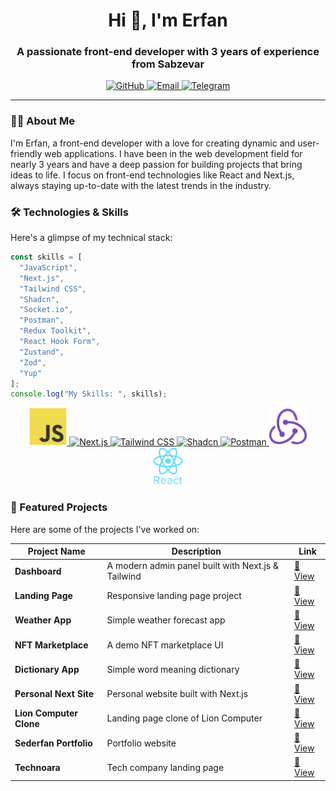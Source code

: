 <h1 align="center">Hi 👋, I'm Erfan</h1>
<h3 align="center">A passionate front-end developer with 3 years of experience from Sabzevar</h3>

<p align="center">
  <a href="https://github.com/undefineduser1381">
    <img src="https://img.shields.io/badge/GitHub-undefineduser1381-brightgreen?style=flat-square&logo=github" alt="GitHub"/>
  </a>
  <a href="mailto:errfan8113@gmail.com">
    <img src="https://img.shields.io/badge/Email-errfan8113%40gmail.com-blue?style=flat-square&logo=gmail" alt="Email"/>
  </a>
  <a href="https://t.me/ErFnGhy">
    <img src="https://img.shields.io/badge/Telegram-%40ErFnGhy-0088cc?style=flat-square&logo=telegram" alt="Telegram"/>
  </a>
</p>

---

### 🧑‍💻 About Me
I'm Erfan, a front-end developer with a love for creating dynamic and user-friendly web applications. I have been in the web development field for nearly 3 years and have a deep passion for building projects that bring ideas to life. I focus on front-end technologies like React and Next.js, always staying up-to-date with the latest trends in the industry.

### 🛠️ Technologies & Skills
Here's a glimpse of my technical stack:

```javascript
const skills = [
  "JavaScript",
  "Next.js",
  "Tailwind CSS",
  "Shadcn",
  "Socket.io",
  "Postman",
  "Redux Toolkit",
  "React Hook Form",
  "Zustand",
  "Zod",
  "Yup"
];
console.log("My Skills: ", skills);
```
<div align="center"> <a href="https://developer.mozilla.org/en-US/docs/Web/JavaScript" target="_blank"> <img src="https://raw.githubusercontent.com/devicons/devicon/master/icons/javascript/javascript-original.svg" alt="JavaScript" width="60" height="60"/> </a> <a href="https://nextjs.org/" target="_blank"> <img src="https://cdn.worldvectorlogo.com/logos/nextjs-2.svg" alt="Next.js" width="60" height="60"/> </a> <a href="https://tailwindcss.com/" target="_blank"> <img src="https://www.vectorlogo.zone/logos/tailwindcss/tailwindcss-icon.svg" alt="Tailwind CSS" width="60" height="60"/> </a> <a href="https://ui.shadcn.com/" target="_blank"> <img src="https://img.shields.io/badge/Shadcn-UI-8A2BE2?style=for-the-badge&logo=vercel&logoColor=white" alt="Shadcn" height="60"/> </a> <a href="https://www.postman.com/" target="_blank"> <img src="https://www.vectorlogo.zone/logos/getpostman/getpostman-icon.svg" alt="Postman" width="60" height="60"/> </a> <a href="https://redux.js.org/" target="_blank"> <img src="https://raw.githubusercontent.com/devicons/devicon/master/icons/redux/redux-original.svg" alt="Redux Toolkit" width="60" height="60"/> </a> <a href="https://react-hook-form.com/" target="_blank"> <img src="https://raw.githubusercontent.com/devicons/devicon/master/icons/react/react-original-wordmark.svg" alt="React Hook Form" width="60" height="60"/> </a> </div> 

### 🚀 Featured Projects

Here are some of the projects I've worked on:

| Project Name         | Description                                | Link |
|----------------------|--------------------------------------------|------|
| **Dashboard**         | A modern admin panel built with Next.js & Tailwind | [🔗 View](https://github.com/undefinedUser1381/dashboard) |
| **Landing Page**      | Responsive landing page project           | [🔗 View](https://github.com/undefinedUser1381/landing.github.io) |
| **Weather App**       | Simple weather forecast app               | [🔗 View](https://github.com/undefinedUser1381/weather-app) |
| **NFT Marketplace**   | A demo NFT marketplace UI                 | [🔗 View](https://github.com/undefinedUser1381/NFTmarketplace.github.io) |
| **Dictionary App**    | Simple word meaning dictionary            | [🔗 View](https://github.com/undefinedUser1381/dictionary) |
| **Personal Next Site**| Personal website built with Next.js       | [🔗 View](https://github.com/undefinedUser1381/Personal-next) |
| **Lion Computer Clone**| Landing page clone of Lion Computer      | [🔗 View](https://github.com/undefinedUser1381/lioncomputer.github.io) |
| **Sederfan Portfolio**| Portfolio website                         | [🔗 View](https://github.com/undefinedUser1381/sederfan.github.io) |
| **Technoara**         | Tech company landing page                 | [🔗 View](https://github.com/undefinedUser1381/Technoara) |


